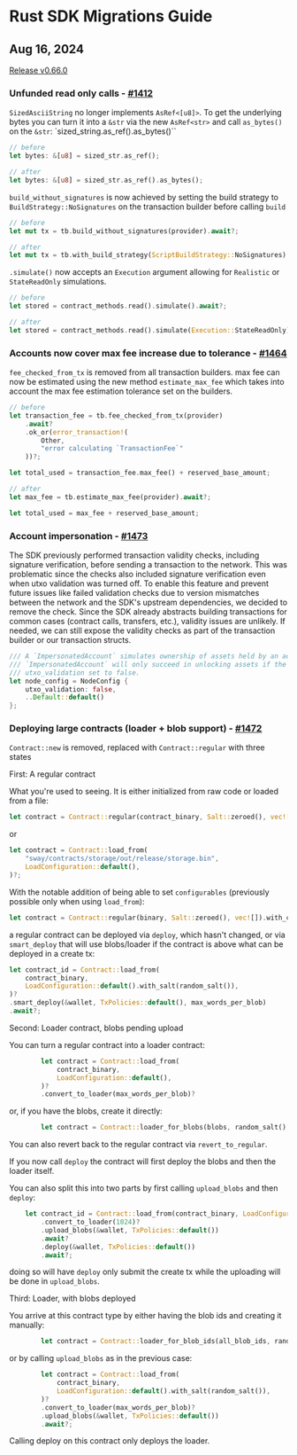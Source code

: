 # Rust SDK Migrations Guide

## Aug 16, 2024

[Release v0.66.0](https://github.com/FuelLabs/fuels-rs/releases/tag/v0.66.0)

### Unfunded read only calls - [#1412](https://github.com/FuelLabs/fuels-rs/pull/1412)

`SizedAsciiString` no longer implements `AsRef<[u8]>`. To get the underlying bytes you can turn it into a `&str` via the new `AsRef<str>` and call `as_bytes()` on the `&str`: `sized_string.as_ref().as_bytes()``

```rust
// before
let bytes: &[u8] = sized_str.as_ref();
```

```rust
// after
let bytes: &[u8] = sized_str.as_ref().as_bytes();
```

`build_without_signatures` is now achieved by setting the build strategy to `BuildStrategy::NoSignatures` on the transaction builder before calling `build`

```rust
// before
let mut tx = tb.build_without_signatures(provider).await?;
```

```rust
// after
let mut tx = tb.with_build_strategy(ScriptBuildStrategy::NoSignatures).build(provider).await?;
```

`.simulate()` now accepts an `Execution` argument allowing for `Realistic` or `StateReadOnly` simulations.

```rust
// before
let stored = contract_methods.read().simulate().await?;
```

```rust
// after
let stored = contract_methods.read().simulate(Execution::StateReadOnly).await?;
```

### Accounts now cover max fee increase due to tolerance - [#1464](https://github.com/FuelLabs/fuels-rs/pull/1464)

`fee_checked_from_tx` is removed from all transaction builders. max fee can now be estimated using the new method `estimate_max_fee` which takes into account the max fee estimation tolerance set on the builders.

```rust
// before
let transaction_fee = tb.fee_checked_from_tx(provider)
    .await?
    .ok_or(error_transaction!(
        Other,
        "error calculating `TransactionFee`"
    ))?;

let total_used = transaction_fee.max_fee() + reserved_base_amount;
```

```rust
// after
let max_fee = tb.estimate_max_fee(provider).await?;

let total_used = max_fee + reserved_base_amount;
```

### Account impersonation - [#1473](https://github.com/FuelLabs/fuels-rs/pull/1473)

The SDK previously performed transaction validity checks, including signature verification, before sending a transaction to the network. This was problematic since the checks also included signature verification even when utxo validation was turned off. To enable this feature and prevent future issues like failed validation checks due to version mismatches between the network and the SDK's upstream dependencies, we decided to remove the check. Since the SDK already abstracts building transactions for common cases (contract calls, transfers, etc.), validity issues are unlikely. If needed, we can still expose the validity checks as part of the transaction builder or our transaction structs.

```rust
/// A `ImpersonatedAccount` simulates ownership of assets held by an account with a given address.
/// `ImpersonatedAccount` will only succeed in unlocking assets if the the network is setup with
/// utxo_validation set to false.
let node_config = NodeConfig {
    utxo_validation: false,
    ..Default::default()
};
```

### Deploying large contracts (loader + blob support) - [#1472](https://github.com/FuelLabs/fuels-rs/pull/1472)

`Contract::new` is removed, replaced with `Contract::regular` with three states

First: A regular contract

What you're used to seeing. It is either initialized from raw code or loaded from a file:

```rust
let contract = Contract::regular(contract_binary, Salt::zeroed(), vec![]);
```

or

```rust
let contract = Contract::load_from(
    "sway/contracts/storage/out/release/storage.bin",
    LoadConfiguration::default(),
)?;
```

With the notable addition of being able to set `configurables` (previously possible only when using `load_from`):

```rust
let contract = Contract::regular(binary, Salt::zeroed(), vec![]).with_configurables(configurables);
```

a regular contract can be deployed via `deploy`, which hasn't changed, or via `smart_deploy` that will use blobs/loader if the contract is above what can be deployed in a create tx:

```rust
let contract_id = Contract::load_from(
    contract_binary,
    LoadConfiguration::default().with_salt(random_salt()),
)?
.smart_deploy(&wallet, TxPolicies::default(), max_words_per_blob)
.await?;
```

Second: Loader contract, blobs pending upload

You can turn a regular contract into a loader contract:

```rust
        let contract = Contract::load_from(
            contract_binary,
            LoadConfiguration::default(),
        )?
        .convert_to_loader(max_words_per_blob)?
```

or, if you have the blobs, create it directly:

```rust
        let contract = Contract::loader_for_blobs(blobs, random_salt(), vec![])?;
```

You can also revert back to the regular contract via `revert_to_regular`.

If you now call `deploy` the contract will first deploy the blobs and then the loader itself.

You can also split this into two parts by first calling `upload_blobs` and then `deploy`:

```rust
    let contract_id = Contract::load_from(contract_binary, LoadConfiguration::default())?
        .convert_to_loader(1024)?
        .upload_blobs(&wallet, TxPolicies::default())
        .await?
        .deploy(&wallet, TxPolicies::default())
        .await?;
```

doing so will have `deploy` only submit the create tx while the uploading will be done in `upload_blobs`.

Third: Loader, with blobs deployed

You arrive at this contract type by either having the blob ids and creating it manually:

```rust
        let contract = Contract::loader_for_blob_ids(all_blob_ids, random_salt(), vec![])?;
```

or by calling `upload_blobs` as in the previous case:

```rust
        let contract = Contract::load_from(
            contract_binary,
            LoadConfiguration::default().with_salt(random_salt()),
        )?
        .convert_to_loader(max_words_per_blob)?
        .upload_blobs(&wallet, TxPolicies::default())
        .await?;
```

Calling deploy on this contract only deploys the loader.
